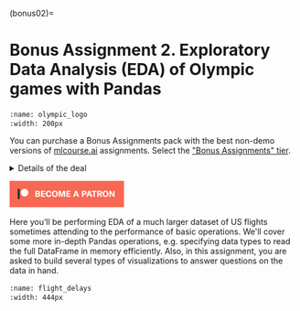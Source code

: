 (bonus02)=

# Bonus Assignment 2. Exploratory Data Analysis (EDA) of Olympic games with Pandas

```{figure} /_static/img/olympic_logo.png
:name: olympic_logo
:width: 200px
```

You can purchase a Bonus Assignments pack with the best non-demo versions of [mlcourse.ai](https://mlcourse.ai/) assignments. Select the ["Bonus Assignments" tier](https://www.patreon.com/ods_mlcourse).

<details>
  <summary>Details of the deal</summary>

mlcourse.ai is still in self-paced mode but we offer you Bonus Assignments with solutions for a contribution of $17/month. The idea is that you pay for ~1-5 months while studying the course materials, but a single contribution is still fine and opens your access to the bonus pack.

Note: the first payment is charged at the moment of joining the Tier Patreon, and the next payment is charged on the 1st day of the next month, thus it's better to purchase the pack in the 1st half of the month.

mlcourse.ai is never supposed to go fully monetized (it's created in the wonderful open ODS.ai community and will remain open and free) but it'd help to cover some operational costs, and Yury also put in quite some effort into assembling all the best assignments into one pack. Please note that unlike the rest of the course content, Bonus Assignments are copyrighted. Informally, Yury's fine if you share the pack with 2-3 friends but public sharing of the Bonus Assignments pack is prohibited.
</details>

[![Patreon](../../_static/img/become_a_patron.png)](https://www.patreon.com/ods_mlcourse)

Here you’ll be performing EDA of a much larger dataset of US flights sometimes attending to the performance of basic operations. We'll cover some more in-depth Pandas operations, e.g. specifying data types to read the full DataFrame in memory efficiently. Also, in this assignment, you are asked to build several types of visualizations to answer questions on the data in hand.



```{figure} /_static/img/flight_delays.jpg
:name: flight_delays
:width: 444px
```
